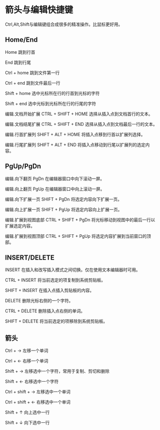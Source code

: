 # 箭头与编辑快捷键

Ctrl,Alt,Shift与编辑键组合成很多的精准操作。比鼠标更好用。


## Home/End

Home 跳到行首

End 跳到行尾 

Ctrl + home 跳到文件第一行 

Ctrl + end 跳到文件最后一行 

Shift + home 选中光标所在行的行首到光标的字符 

Shift + end 选中光标到光标所在行的行尾的字符 

编辑.文档开始扩展 CTRL + SHIFT + HOME 选择从插入点到文档首行的文本。 

编辑.文档结尾扩展 CTRL + SHIFT + END 选择从插入点到文档最后一行的文本。 

编辑.行首扩展列 SHIFT + ALT + HOME 将插入点移到行首以扩展列选择。 

编辑.行尾扩展列 SHIFT + ALT + END 将插入点移动到行尾以扩展列的选定内容。 



## PgUp/PgDn
编辑.向下翻页 PgDn 在编辑器窗口中向下滚动一屏。 

编辑.向上翻页 PgUp 在编辑器窗口中向上滚动一屏。 

编辑.向下扩展一页 SHIFT + PgDn 将选定内容向下扩展一页。 

编辑.向上扩展一页 SHIFT + PgUp 将选定内容向上扩展一页。 

编辑.扩展到视图底部 CTRL + SHIFT + PgDn 将光标移动到视图中的最后一行以扩展选定内容。 

编辑.扩展到视图顶部 CTRL + SHIFT + PgUp 将选定内容扩展到当前窗口的顶部。 



## INSERT/DELETE

INSERT 在插入和改写插入模式之间切换。仅在使用文本编辑器时可用。 

CTRL + INSERT 将当前选定的项复制到系统剪贴板。 

SHIFT + INSERT 在插入点插入剪贴板的内容。 

DELETE 删除光标右侧的一个字符。 

CTRL + DELETE 删除插入点右侧的单词。 

SHIFT + DELETE 将当前选定的项移除到系统剪贴板。 




## 箭头

Ctrl + → 左移一个单词 

Ctrl + ← 右移一个单词 

Shift + → 左移选中一个字符，常用于复制、剪切和删除 

Shift + ← 右移选中一个字符

Ctrl + shift + → 左移选中一个单词

Ctrl + shift + ← 右移选中一个单词



Shift + ↑  向上选中一行

Shift + ↓  向下选中一行









